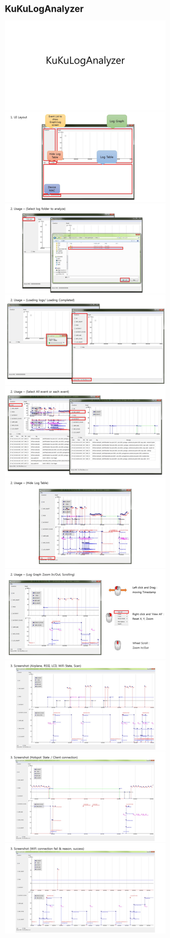 # KuKuLogAnalyzer

<img src = "manual/manual-1.JPG">
<img src = "manual/manual-2.JPG">
<img src = "manual/manual-3.JPG">
<img src = "manual/manual-4.JPG">
<img src = "manual/manual-5.JPG">
<img src = "manual/manual-6.JPG">
<img src = "manual/manual-7.JPG">
<img src = "manual/manual-8.JPG">
<img src = "manual/manual-9.JPG">
<img src = "manual/manual-10.JPG">
